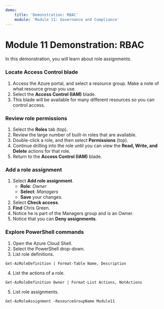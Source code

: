 ```yaml
---
demo:
    title: 'Demonstration: RBAC'
    module: 'Module 11: Governance and Compliance'
---
```


# Module 11 Demonstration: RBAC 

In this demonstration, you will learn about role assignments.

### Locate Access Control blade 

1. Access the Azure portal, and select a resource group. Make a note of what resource group you use.
2. Select the **Access Control (IAM)** blade.
3. This blade will be available for many different resources so you can control access.

### Review role permissions 

1. Select the **Roles** tab (top).
2. Review the large number of built-in roles that are available.
3. Double-click a role, and then select **Permissions** (top).
4. Continue drilling into the role until you can view the **Read, Write, and Delete** actions for that role.
5. Return to the **Access Control (IAM)** blade.

### Add a role assignment 

1. Select **Add role assignment**.
    - **Role**: *Owner*
    - **Select**: *Managers*
    - **Save** your changes.
2. Select **Check access**.
3. **Find** Chris Green.
4. Notice he is part of the Managers group and is an Owner.
5. Notice that you can **Deny assignments**.

### Explore PowerShell commands 

1. Open the Azure Cloud Shell.
2. Select the PowerShell drop-down.
3. List role definitions.

``` posh
Get-AzRoleDefinition | Format-Table Name, Description
```

4. List the actions of a role.

``` posh
Get-AzRoleDefinition Owner | Format-List Actions, NotActions
```

5. List role assignments.

``` posh
Get-AzRoleAssignment -ResourceGroupName Module11
```
